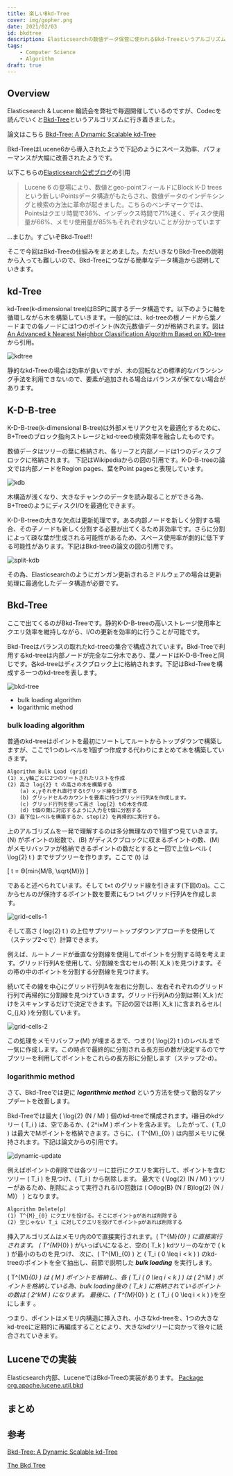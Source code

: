```yaml
---
title: 楽しいBkd-Tree
cover: img/gopher.png
date: 2021/02/03
id: bkdtree
description: Elasticsearchの数値データ保管に使われるBkd-Treeというアルゴリズムの仕組みをまとめました。
tags:
    - Computer Science
    - Algorithm
draft: true
---
```


## Overview

Elasticsearch & Lucene 輪読会を弊社で毎週開催しているのですが、Codecを読んでいくと[Bkd-Tree](https://users.cs.duke.edu/~pankaj/publications/papers/bkd-sstd.pdf)というアルゴリズムに行き着きました。

論文はこちら
[Bkd-Tree: A Dynamic Scalable kd-Tree](https://users.cs.duke.edu/~pankaj/publications/papers/bkd-sstd.pdf)

Bkd-TreeはLucene6から導入されたようで下記のようにスペース効率、パフォーマンスが大幅に改善されたようです。

以下こちらの[Elasticsearch公式ブログ](https://www.elastic.co/jp/blog/elasticsearch-5-0-0-released#data-structures)の引用

>Lucene 6 の登場により、数値とgeo-pointフィールドにBlock K-D treesという新しいPointsデータ構造がもたらされ、数値データのインデキシングと検索の方法に革命が起きました。こちらのベンチマークでは、 Pointsはクエリ時間で36%、インデックス時間で71%速く、ディスク使用量が66%、メモリ使用量が85%もそれぞれ少ないことが分かっています

...まじか。すごいぞBkd-Tree!!!

そこで今回はBkd-Treeの仕組みをまとめました。ただいきなりBkd-Treeの説明から入っても難しいので、Bkd-Treeにつながる簡単なデータ構造から説明していきます。

## kd-Tree

kd-Tree(k-dimensional tree)はBSPに属するデータ構造です。以下のように軸を循環しながら木を構築していきます。一般的には、kd-treeの根ノードから葉ノードまでの各ノードには1つのポイント(N次元数値データ)が格納されます。図は[An Advanced k Nearest Neighbor Classification Algorithm Based on KD-tree](https://www.researchgate.net/publication/332434248_An_Advanced_k_Nearest_Neighbor_Classification_Algorithm_Based_on_KD-tree)から引用。

![kdtree](../../img/kdtree.png)

静的なkd-Treeの場合は効率が良いですが、木の回転などの標準的なバランシング手法を利用できないので、要素が追加される場合はバランスが保てない場合があります。

## K-D-B-tree

K-D-B-tree(k-dimensional B-tree)は外部メモリアクセスを最適化するために、B+Treeのブロック指向ストレージとkd-treeの検索効率を融合したものです。

数値データはツリーの葉に格納され、各リーフと内部ノードは1つのディスクブロックに格納されます。 下記はWikipediaからの図の引用です。K-D-B-treeの論文では内部ノードをRegion pages、葉をPoint pagesと表現しています。

![kdb](../../img/kdb.png)

木構造が浅くなり、大きなチャンクのデータを読み取ることができる為、B+TreeのようにディスクI/Oを最適化できます。

K-D-B-treeの大きな欠点は更新処理です。ある内部ノードを新しく分割する場合、その子ノードも新しく分割する必要が出てくるため非効率です。さらに分割によって疎な葉が生成される可能性があるため、スペース使用率が劇的に低下する可能性があります。下記はBkd-treeの論文の図の引用です。

![split-kdb](../../img/split-kdb.png)

その為、Elasticsearchのようにガンガン更新されるミドルウェアの場合は更新処理に最適化したデータ構造が必要です。

## Bkd-Tree

ここで出てくるのがBkd-Treeです。静的K-D-B-treeの高いストレージ使用率とクエリ効率を維持しながら、I/Oの更新を効率的に行うことが可能です。

Bkd-Treeはバランスの取れたkd-treeの集合で構成されています。Bkd-Treeで利用するkd-treeは内部ノードが完全な二分木であり、葉ノードはK-D-B-Treeと同じです。各kd-treeはディスクブロック上に格納されます。下記はBkd-Treeを構成する一つのkd-treeを表します。

![bkd-tree](../../img/bkd-tree.png)

* bulk loading algorithm
* logarithmic method

### bulk loading algorithm

普通のkd-treeはポイントを最初にソートしてルートからトップダウンで構築しますが、ここで1つのレベルを1個ずつ作成する代わりにまとめて木を構築していきます。

```md
Algorithm Bulk Load (grid)
(1) x,y軸ごとに2つのソートされたリストを作成
(2) 高さ log{2} t の高さの木を構築する
    (a) x,yそれぞれ直行するtグリッド線を計算する
    (b) グリッドセルのカウントを要素に持つグリッド行列Aを作成します。
    (c) グリッド行列を使って高さ log{2} tの木を作成
    (d) t個の葉に対応するように入力をt個に分割する
(3) 最下位レベルを構築するか、step(2) を再帰的に実行する。
```

上のアルゴリズムを一発で理解するのは多分無理なので1個ずつ見ていきます。
\(N\) がポイントの総数で、\(B\) がディスクブロックに収まるポイントの数、\(M\) がメモリバッファが格納できるポイントの数だとすると一回で上位レベル \( \log{2} t \) までサブツリーを作ります。ここで \(t\) は

\[
  t = Θ(min{M/B, \sqrt{M}})
\]

であると述べられています。そして t×t のグリッド線を引きます(下図のa)。ここからセルのが保持するポイント数を要素にもつ t×t グリッド行列Aを作成します。

![grid-cells-1](../../img/grid-cells1.png)

そして高さ \( log{2} t \) の上位サブツリートップダウンアプローチを使用して（ステップ2-cで）計算できます。 

例えば、ルートノードが垂直な分割線を使用してポイントを分割する時を考えます。グリッド行列Aを使用して、分割線を含むセルの帯\( X_k \)を見つけます。その帯の中のポイントを分割する分割線を見つけます。

続いてその線を中心にグリッド行列Aを左右に分割し、左右それぞれのグリッド行列で再帰的に分割線を見つけていきます。グリッド行列Aの分割は帯\( X_k \)だけをスキャンするだけで決定できます。下記の図では帯\( X_k \)に含まれるセル\( C_{j,k} \)を分割しています。

![grid-cells-2](../../img/grid-cells2.png)

この処理をメモリバッファ\(M\) が埋まるまで、つまり\( \log{2} t \)のレベルまで一気に作成します。この時点で最終的に分割される長方形の数が決定するのでサブツリーを利用してポイントをこれらの長方形に分配します（ステップ2-d）。 

### logarithmic method

さて、Bkd-Treeでは更に ***logarithmic method*** という方法を使って動的なアップデートを改善します。

Bkd-Treeでは最大 \( \log{2} (N / M) \) 個のkd-treeで構成されます。i番目のkdツリー \( T_i \) は、空であるか、\( 2^i×M \) ポイントを含みます。 したがって、\( T_0 \) は最大でMポイントを格納できます。さらに、\( T^{M}_{0} \) は内部メモリに保持されます。下記は論文からの引用です。

![dynamic-update](../../img/dynamic-update.png)

例えばポイントの削除では各ツリーに並行にクエリを実行して、ポイントを含むツリー \( T_i \) を見つけ、\( T_i \) から削除します。 最大で \( \log{2} (N / M) \) ツリーがあるため、削除によって実行されるI/O回数は \( O(log{B} (N / B)log{2} (N / M)） \) となります。

```md
Algorithm Delete(p)
(1) T^{M}_{0} にクエリを投げる。そこにポイントpがあれば削除する 
(2) 空じゃない T_i に対してクエリを投げてポイントpがあれば削除する
```

挿入アルゴリズムはメモリ内の0で直接実行されます。\( T^{M}_{0} \) に直接実行されます。 \( T^{M}_{0} \) がいっぱいになると、空の\( T_k \) kdツリーのなかで \( k \) が最小のものを見つけ、 次に、\( T^{M}_{0} \) と \( T_i ( 0 	\leq i 	< k ) \) のkd-treeのポイントを全て抽出し、前節で説明した ***bulk loading*** を実行します。

 \( T^{M}_{0} \) は \( M \) ポイントを格納し、各 \( T_i ( 0 	\leq i 	< k ) \) は \( 2^iM \) ポイントを格納している為、bulk loading後の \( T_k \) に格納されているポイントの数は \( 2^kM \) になります。 最後に、\( T^{M}_{0} \) と \( T_i ( 0 	\leq i 	< k ) \)を空にします 。 
 
つまり、ポイントはメモリ内構造に挿入され、小さなkd-treeを、1つの大きなkd-treeに定期的に再編成することにより、大きなkdツリーに向かって徐々に統合されていきます。

## Luceneでの実装

Elasticsearch内部、LuceneではBkd-Treeの実装があります。
[Package org.apache.lucene.util.bkd](https://lucene.apache.org/core/8_8_0/core/org/apache/lucene/util/bkd/package-summary.html)

## まとめ


## 参考

[Bkd-Tree: A Dynamic Scalable kd-Tree](https://users.cs.duke.edu/~pankaj/publications/papers/bkd-sstd.pdf)

[The Bkd Tree](https://medium.com/@nickgerleman/the-bkd-tree-da19cf9493fb)
